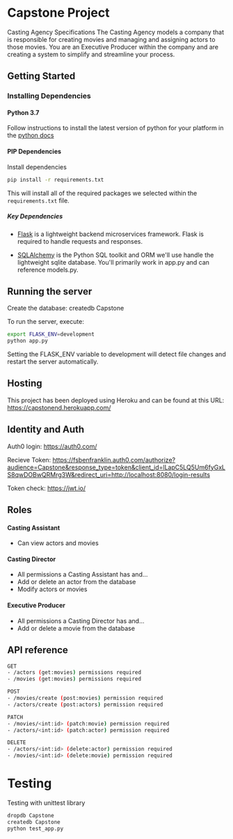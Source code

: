 # Capstone Project
Casting Agency Specifications
The Casting Agency models a company that is responsible for creating movies and managing and assigning actors to those movies. You are an Executive Producer within the company and are creating a system to simplify and streamline your process.

## Getting Started

### Installing Dependencies

#### Python 3.7

Follow instructions to install the latest version of python for your platform in the [python docs](https://docs.python.org/3/using/unix.html#getting-and-installing-the-latest-version-of-python)


#### PIP Dependencies

Install dependencies 

```bash
pip install -r requirements.txt
```

This will install all of the required packages we selected within the `requirements.txt` file.

##### Key Dependencies

- [Flask](http://flask.pocoo.org/)  is a lightweight backend microservices framework. Flask is required to handle requests and responses.

- [SQLAlchemy](https://www.sqlalchemy.org/) is the Python SQL toolkit and ORM we'll use handle the lightweight sqlite database. You'll primarily work in app.py and can reference models.py. 

## Running the server
Create the database:
createdb Capstone

To run the server, execute:

```bash
export FLASK_ENV=development
python app.py
```
Setting the FLASK_ENV variable to development will detect file changes and restart the server automatically.

## Hosting
This project has been deployed using Heroku and can be found at this URL: https://capstonend.herokuapp.com/

## Identity and Auth
Auth0 login: https://auth0.com/

Recieve Token: 
https://fsbenfranklin.auth0.com/authorize?audience=Capstone&response_type=token&client_id=lLapC5LQ5Um6fyGxLS8qwDOBwQRMrg3W&redirect_uri=http://localhost:8080/login-results

Token check: https://jwt.io/

## Roles
#### Casting Assistant
- Can view actors and movies
#### Casting Director
- All permissions a Casting Assistant has and…
- Add or delete an actor from the database
- Modify actors or movies
#### Executive Producer
- All permissions a Casting Director has and…
- Add or delete a movie from the database

## API reference
```bash 
GET 
- /actors (get:movies) permissions required
- /movies (get:movies) permissions required
```
```bash 
POST
- /movies/create (post:movies) permission required
- /actors/create (post:actors) permission required
```
```bash
PATCH
- /movies/<int:id> (patch:movie) permission required
- /actors/<int:id> (patch:actor) permission required
```
```bash
DELETE
- /actors/<int:id> (delete:actor) permission required
- /movies/<int:id> (delete:movie) permission required
```
# Testing
Testing with unittest library
```bash
dropdb Capstone
createdb Capstone
python test_app.py
```
